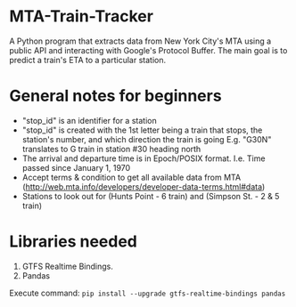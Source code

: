 # MTA-Train-Tracker
A Python program that extracts data from New York City's MTA using a public API and interacting with Google's Protocol Buffer. The main goal is to predict a train's ETA to a particular station.

# General notes for beginners
- "stop_id" is an identifier for a station
- "stop_id" is created with the 1st letter being a train that stops, the station's number, and which direction the train is going
    E.g. "G30N" translates to G train in station #30 heading north
- The arrival and departure time is in Epoch/POSIX format. 
    I.e. Time passed since January 1, 1970
- Accept terms & condition to get all available data from MTA (http://web.mta.info/developers/developer-data-terms.html#data)
- Stations to look out for (Hunts Point - 6 train) and (Simpson St. - 2 & 5 train)

# Libraries needed
1. GTFS Realtime Bindings.
2. Pandas

Execute command: `pip install --upgrade gtfs-realtime-bindings pandas`
